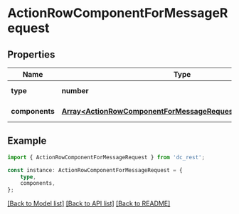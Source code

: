 # ActionRowComponentForMessageRequest


## Properties

Name | Type | Description | Notes
------------ | ------------- | ------------- | -------------
**type** | **number** |  | [default to undefined]
**components** | [**Array&lt;ActionRowComponentForMessageRequestComponentsInner&gt;**](ActionRowComponentForMessageRequestComponentsInner.md) |  | [default to undefined]

## Example

```typescript
import { ActionRowComponentForMessageRequest } from 'dc_rest';

const instance: ActionRowComponentForMessageRequest = {
    type,
    components,
};
```

[[Back to Model list]](../README.md#documentation-for-models) [[Back to API list]](../README.md#documentation-for-api-endpoints) [[Back to README]](../README.md)
